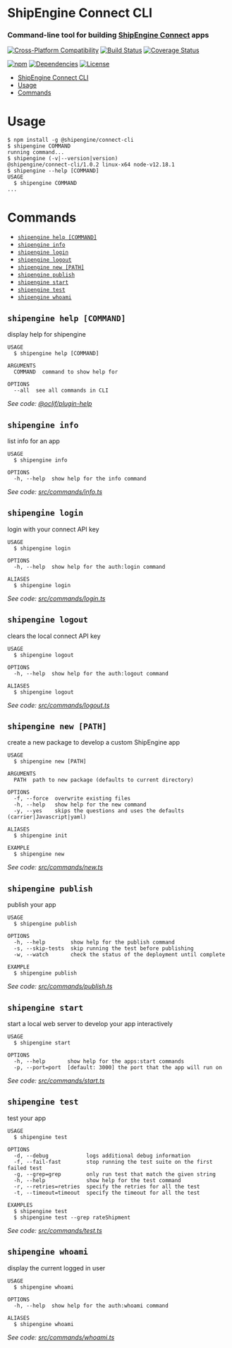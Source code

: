 # ShipEngine Connect CLI

### Command-line tool for building [ShipEngine Connect](https://connect.shipengine.com/docs/) apps

[![Cross-Platform Compatibility](https://shipengine.github.io/img/badges/os-badges.svg)](https://github.com/ShipEngine/connect-cli/actions)
[![Build Status](https://github.com/ShipEngine/connect-cli/workflows/CI-CD/badge.svg)](https://github.com/ShipEngine/connect-cli/actions)
[![Coverage Status](https://coveralls.io/repos/github/ShipEngine/connect-cli/badge.svg?branch=master)](https://coveralls.io/github/ShipEngine/connect-cli)

[![npm](https://img.shields.io/npm/v/@shipengine/connect-cli.svg)](https://www.npmjs.com/package/@shipengine/connect-cli)
[![Dependencies](https://david-dm.org/ShipEngine/connect-cli.svg)](https://david-dm.org/ShipEngine/connect-cli)
[![License](https://img.shields.io/npm/l/@shipengine/connect-cli.svg)](LICENSE)

<!-- toc -->
* [ShipEngine Connect CLI](#shipengine-connect-cli)
* [Usage](#usage)
* [Commands](#commands)
<!-- tocstop -->

# Usage

<!-- usage -->
```sh-session
$ npm install -g @shipengine/connect-cli
$ shipengine COMMAND
running command...
$ shipengine (-v|--version|version)
@shipengine/connect-cli/1.0.2 linux-x64 node-v12.18.1
$ shipengine --help [COMMAND]
USAGE
  $ shipengine COMMAND
...
```
<!-- usagestop -->

# Commands

<!-- commands -->
* [`shipengine help [COMMAND]`](#shipengine-help-command)
* [`shipengine info`](#shipengine-info)
* [`shipengine login`](#shipengine-login)
* [`shipengine logout`](#shipengine-logout)
* [`shipengine new [PATH]`](#shipengine-new-path)
* [`shipengine publish`](#shipengine-publish)
* [`shipengine start`](#shipengine-start)
* [`shipengine test`](#shipengine-test)
* [`shipengine whoami`](#shipengine-whoami)

## `shipengine help [COMMAND]`

display help for shipengine

```
USAGE
  $ shipengine help [COMMAND]

ARGUMENTS
  COMMAND  command to show help for

OPTIONS
  --all  see all commands in CLI
```

_See code: [@oclif/plugin-help](https://github.com/oclif/plugin-help/blob/v3.2.0/src/commands/help.ts)_

## `shipengine info`

list info for an app

```
USAGE
  $ shipengine info

OPTIONS
  -h, --help  show help for the info command
```

_See code: [src/commands/info.ts](https://github.com/ShipEngine/connect-cli/blob/v1.0.2/src/commands/info.ts)_

## `shipengine login`

login with your connect API key

```
USAGE
  $ shipengine login

OPTIONS
  -h, --help  show help for the auth:login command

ALIASES
  $ shipengine login
```

_See code: [src/commands/login.ts](https://github.com/ShipEngine/connect-cli/blob/v1.0.2/src/commands/login.ts)_

## `shipengine logout`

clears the local connect API key

```
USAGE
  $ shipengine logout

OPTIONS
  -h, --help  show help for the auth:logout command

ALIASES
  $ shipengine logout
```

_See code: [src/commands/logout.ts](https://github.com/ShipEngine/connect-cli/blob/v1.0.2/src/commands/logout.ts)_

## `shipengine new [PATH]`

create a new package to develop a custom ShipEngine app

```
USAGE
  $ shipengine new [PATH]

ARGUMENTS
  PATH  path to new package (defaults to current directory)

OPTIONS
  -f, --force  overwrite existing files
  -h, --help   show help for the new command
  -y, --yes    skips the questions and uses the defaults (carrier|Javascript|yaml)

ALIASES
  $ shipengine init

EXAMPLE
  $ shipengine new
```

_See code: [src/commands/new.ts](https://github.com/ShipEngine/connect-cli/blob/v1.0.2/src/commands/new.ts)_

## `shipengine publish`

publish your app

```
USAGE
  $ shipengine publish

OPTIONS
  -h, --help        show help for the publish command
  -s, --skip-tests  skip running the test before publishing
  -w, --watch       check the status of the deployment until complete

EXAMPLE
  $ shipengine publish
```

_See code: [src/commands/publish.ts](https://github.com/ShipEngine/connect-cli/blob/v1.0.2/src/commands/publish.ts)_

## `shipengine start`

start a local web server to develop your app interactively

```
USAGE
  $ shipengine start

OPTIONS
  -h, --help       show help for the apps:start commands
  -p, --port=port  [default: 3000] the port that the app will run on
```

_See code: [src/commands/start.ts](https://github.com/ShipEngine/connect-cli/blob/v1.0.2/src/commands/start.ts)_

## `shipengine test`

test your app

```
USAGE
  $ shipengine test

OPTIONS
  -d, --debug            logs additional debug information
  -f, --fail-fast        stop running the test suite on the first failed test
  -g, --grep=grep        only run test that match the given string
  -h, --help             show help for the test command
  -r, --retries=retries  specify the retries for all the test
  -t, --timeout=timeout  specify the timeout for all the test

EXAMPLES
  $ shipengine test
  $ shipengine test --grep rateShipment
```

_See code: [src/commands/test.ts](https://github.com/ShipEngine/connect-cli/blob/v1.0.2/src/commands/test.ts)_

## `shipengine whoami`

display the current logged in user

```
USAGE
  $ shipengine whoami

OPTIONS
  -h, --help  show help for the auth:whoami command

ALIASES
  $ shipengine whoami
```

_See code: [src/commands/whoami.ts](https://github.com/ShipEngine/connect-cli/blob/v1.0.2/src/commands/whoami.ts)_
<!-- commandsstop -->
